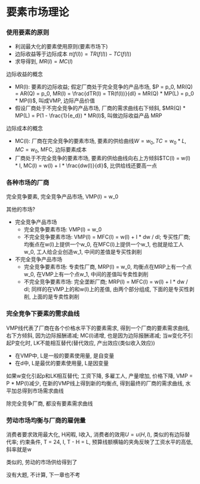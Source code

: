 # 要素市场理论

### 使用要素的原则

- 利润最大化的要素使用原则(要素市场下)
- 边际收益等于边际成本 $\pi(f(l)) = TR(f(l)) - TC(f(l))$
- 求导得到, $MR(l) = MC(l)$

边际收益的概念
- MR(l): 要素的边际收益; 假定厂商处于完全竞争的产品市场, $P = p_0, MR(Q) = AR(Q) = p_0, MR(l) = \frac{dTR(l) = TR(f(l))}{dl} = MR(Q) * MP(L) = p_0 * MP(l)$, 叫成VMP, 边际产品价值
- 假设厂商处于不完全竞争的产品市场, 厂商的需求曲线右下倾斜, $MR(Q) * MP(L) = P(1 - \frac{1}{e_d}) * MR(l)$, 叫做边际收益产品 MRP

边际成本的概念
- MC(l): 厂商在完全竞争的要素市场, 要素的供给曲线$W = w_0, TC = w_0 * L, MC = w_0$, MFC, 边际要素成本
- 厂商处于不完全竞争的要素市场, 要素的供给曲线向右上方倾斜$TC(l) = w(l) * l, MC(l) = w(l) + l * \frac{dw(l)}{dl}$, 比供给线还要高一点

### 各种市场的厂商

完全竞争要素, 完全竞争产品市场, VMP(l) = w_0

其他的市场?
- 完全竞争产品市场
    - 完全竞争要素市场: VMP(l) = w_0
    - 不完全竞争要素市场: VMP(l) = MFC(l) = w(l) + l * dw / dl; 专买性厂商; 均衡点在w(l)上提供一个w_0, 在MFC(l)上提供一个w_1, 也就是给工人w_0, 工人给企业创造w_1, 中间的差值是专买性剥削
- 不完全竞争产品市场
    - 完全竞争要素市场: 专卖性厂商, MRP(l) = w_0, 均衡点在MRP上有一个点w_0, 在VMP上有一个点w_1, 中间的差值叫专卖性剥削
    - 不完全竞争要素市场: 完全垄断厂商; MRP(l) = MFC(l) = w(l) + l * dw / dl; 同样的在VMP上的和w(l)上的差值, 由两个部分组成, 下面的是专买性剥削, 上面的是专卖性剥削

### 完全竞争下要素的需求曲线

VMP线代表了厂商在各个价格水平下的要素需求, 得到一个厂商的要素需求曲线, 右下方倾斜, 因为边际报酬递减; MC(l)递增, 也是因为边际报酬递减; 当w变化不引起P变化时, LK不能相互替代(替代效应, 产出效应(类似收入效应))
- 在VMP中, L是一般的要素使用量, 是自变量
- 在d中, L是最优的要素使用量, L是因变量

如果w变化引起p和LK相互替代; 工资下降, 多雇工人, 产量增加, 价格下降, VMP = P * MP(l)减少, 在新的VMP线上得到新的均衡点, 得到最终的厂商的需求曲线, 水平加总得到市场需求曲线

除完全竞争厂商, 都没有要素需求曲线

### 劳动市场均衡与厂商的雇佣量

消费者要求效用最大化, H闲暇, I收入, 消费者的效用$U = u(H, I)$, 类似的有边际替代率; 约束条件, T = 24, I, T - H = L, 预算线额横轴的夹角反映了工资水平的高低, 斜率就是w

类似的, 劳动的市场供给得到了

没有大题, 不计算, 下一章也不考
